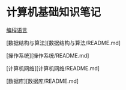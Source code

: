 # 计算机基础知识笔记

[编程语言](编程语言/README.md)

[数据结构与算法][数据结构与算法/README.md]

[操作系统][操作系统/README.md]

[计算机网络][计算机网络/README.md]

[数据库][数据库/README.md]
